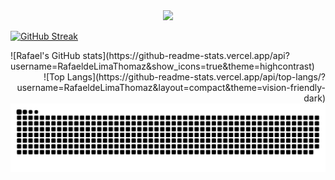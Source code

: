 <div id="header" align="center">
  <img src="https://media.giphy.com/media/v1.Y2lkPTc5MGI3NjExdjY3Z21ld3c3YzNhdGR1NXBma2t2aG0yNWgweXhwbzg1Yng3aGUxdCZlcD12MV9naWZzX3NlYXJjaCZjdD1n/LaVp0AyqR5bGsC5Cbm/giphy.gif" width="300"/>
</div>


[![GitHub Streak](http://github-readme-streak-stats.herokuapp.com?user=RafaeldeLimaThomaz&theme=dark&background=000000)](https://git.io/streak-stats)

<div align="left">
  ![Rafael's GitHub stats](https://github-readme-stats.vercel.app/api?username=RafaeldeLimaThomaz&show_icons=true&theme=highcontrast)
</div>

<div align="right">
  ![Top Langs](https://github-readme-stats.vercel.app/api/top-langs/?username=RafaeldeLimaThomaz&layout=compact&theme=vision-friendly-dark)
</div>

<img alt="GitHub Snake" src="https://raw.githubusercontent.com/RafaeldeLimaThomaz/RafaeldeLimaThomaz/output/github-contribution-grid-snake-dark.svg" />
